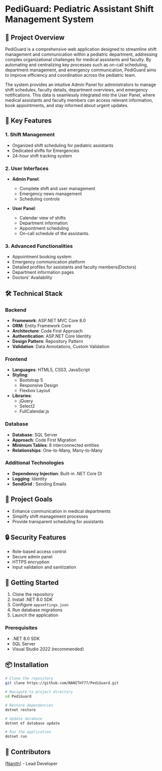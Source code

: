 # PediGuard: Pediatric Assistant Shift Management System

## 🏥 Project Overview

PediGuard is a comprehensive web application designed to streamline shift management and communication within a pediatric department, addressing complex organizational challenges for medical assistants and faculty. By automating and centralizing key processes such as on-call scheduling, department management, and emergency communication, PediGuard aims to improve efficiency and coordination across the pediatric team.

The system provides an intuitive Admin Panel for administrators to manage shift schedules, faculty details, department overviews, and emergency notifications. This data is seamlessly integrated into the User Panel, where medical assistants and faculty members can access relevant information, book appointments, and stay informed about urgent updates.

## 🌟 Key Features

### 1. Shift Management

- Organized shift scheduling for pediatric assistants
- Dedicated shifts for Emergencies
- 24-hour shift tracking system

### 2. User Interfaces

- **Admin Panel**:

  - Complete shift and user management
  - Emergency news management
  - Scheduling controls

- **User Panel**:
  - Calendar view of shifts
  - Department information
  - Appointment scheduling
  - On-call schedule of the assistants.

### 3. Advanced Functionalities

- Appointment booking system
- Emergency communication platform
- Detailed profiles for assistants and faculty members(Doctors)
- Department information pages
- Doctors' Availability

## 🛠 Technical Stack

### Backend

- **Framework**: ASP.NET MVC Core 8.0
- **ORM**: Entity Framework Core
- **Architecture**: Code First Approach
- **Authentication**: ASP.NET Core Identity
- **Design Pattern**: Repository Pattern
- **Validation**: Data Annotations, Custom Validation

### Frontend

- **Languages**: HTML5, CSS3, JavaScript
- **Styling**:
  - Bootstrap 5
  - Responsive Design
  - Flexbox Layout
- **Libraries**:
  - jQuery
  - Select2
  - FullCalendar.js

### Database

- **Database**: SQL Server
- **Approach**: Code First Migration
- **Minimum Tables**: 8 interconnected entities
- **Relationships**: One-to-Many, Many-to-Many

### Additional Technologies

- **Dependency Injection**: Built-in .NET Core DI
- **Logging**: Identity
- **SendGrid** : Sending Emails

## 🎯 Project Goals

- Enhance communication in medical departments
- Simplify shift management processes
- Provide transparent scheduling for assistants

## 🔒 Security Features

- Role-based access control
- Secure admin panel
- HTTPS encryption
- Input validation and sanitization

## 🚀 Getting Started

1. Clone the repository
2. Install .NET 8.0 SDK
3. Configure `appsettings.json`
4. Run database migrations
5. Launch the application

### Prerequisites

- .NET 8.0 SDK
- SQL Server
- Visual Studio 2022 (recommended)

## 📦 Installation

```bash
# Clone the repository
git clone https://github.com/NANITH777/PediGuard.git

# Navigate to project directory
cd PediGuard

# Restore dependencies
dotnet restore

# Update database
dotnet ef database update

# Run the application
dotnet run
```

## 👥 Contributors

[[Nanith](https://github.com/NANITH777)] - Lead Developer
